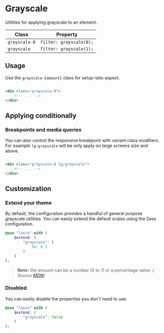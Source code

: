 # Grayscale

Utilities for applying grayscale to an element.

| Class         | Property                |
|---------------|-------------------------|
| `grayscale-0` | `filter: grayscale(0);` |
| `grayscale`   | `filter: grayscale(1);` |

## Usage

Use the `grayscale-{amount}` class for setup ratio aspect.

```html

<div class="grayscale-0">
    <!-- ... -->
</div>
```

## Applying conditionally

### Breakpoints and media queries

You can also control the responsive breakpoint with variant class modifiers. For example `lg:grayscale` will be only
apply on large screens size and above.

```html

<div class="grayscale-0 lg:grayscale">
    <!-- ... -->
</div>
```

## Customization

### Extend your theme

By default, the configuration provides a handful of general purpose grayscale utilities. You can easily extend the
default scales using the Sass configuration.

```scss
@use "lasco" with (
    $extend: (
        "grayscale": (
            50: 0.5
        )
    )
);
```

> **Note:** the amount can be a number _(0 to 1)_ or a percentage value. _(
Source [MDN](https://developer.mozilla.org/en-US/docs/Web/CSS/filter-function/brightness()#exemples))_

### Disabled

You can easily disable the properties you don't need to use.

```scss
@use "lasco" with (
    $extend: (
        "grayscale": false
    )
);
```

